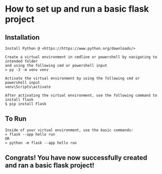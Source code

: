 # How to set up and run a basic flask project

## Installation

    Install Python @ <https://https://www.python.org/downloads/>

    Create a virtual environment in cmdline or powershell by navigating to intended folder
    and using the following cmd or powershell input
    > py -3 -m venv venv

    Activate the virtual environment by using the following cmd or powershell input
    venv\Scripts\activate

    After activating the virtual environment, use the following command to install flask
    $ pip install Flask

## To Run

    Inside of your virtual environment, use the basic commands:
    > flask --app hello run
    OR
    > python -m flask --app hello run

## Congrats! You have now successfully created and ran a basic flask project!
